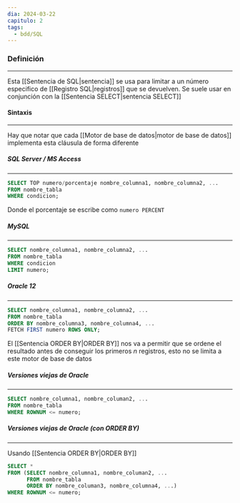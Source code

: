 ```yaml
---
dia: 2024-03-22
capitulo: 2
tags:
  - bdd/SQL
---
```

### Definición
---
Esta [[Sentencia de SQL|sentencia]] se usa para limitar a un número especifico de [[Registro SQL|registros]] que se devuelven. Se suele usar en conjunción con la [[Sentencia SELECT|sentencia SELECT]]

#### Sintaxis
---
Hay que notar que cada [[Motor de base de datos|motor de base de datos]] implementa esta cláusula de forma diferente

##### SQL Server / MS Access
---
```SQL
SELECT TOP numero/porcentaje nombre_columna1, nombre_columna2, ...
FROM nombre_tabla
WHERE condicion;
```

Donde el porcentaje se escribe como `numero PERCENT`

##### MySQL
---
```SQL
SELECT nombre_columna1, nombre_columna2, ...
FROM nombre_tabla
WHERE condicion
LIMIT numero;
```

##### Oracle 12
---
```SQL
SELECT nombre_columna1, nombre_columna2, ...
FROM nombre_tabla
ORDER BY nombre_columna3, nombre_columna4, ...
FETCH FIRST numero ROWS ONLY;
```

El [[Sentencia ORDER BY|ORDER BY]] nos va a permitir que se ordene el resultado antes de conseguir los primeros $n$ registros, esto no se limita a este motor de base de datos

##### Versiones viejas de Oracle
---
```SQL
SELECT nombre_columna1, nombre_columan2, ... 
FROM nombre_tabla
WHERE ROWNUM <= numero;
```

##### Versiones viejas de Oracle (con ORDER BY)
---
Usando [[Sentencia ORDER BY|ORDER BY]]

```SQL
SELECT * 
FROM (SELECT nombre_columna1, nombre_columan2, ... 
	  FROM nombre_tabla
	  ORDER BY nombre_columan3, nombre_columna4, ...)
WHERE ROWNUM <= numero;
```




